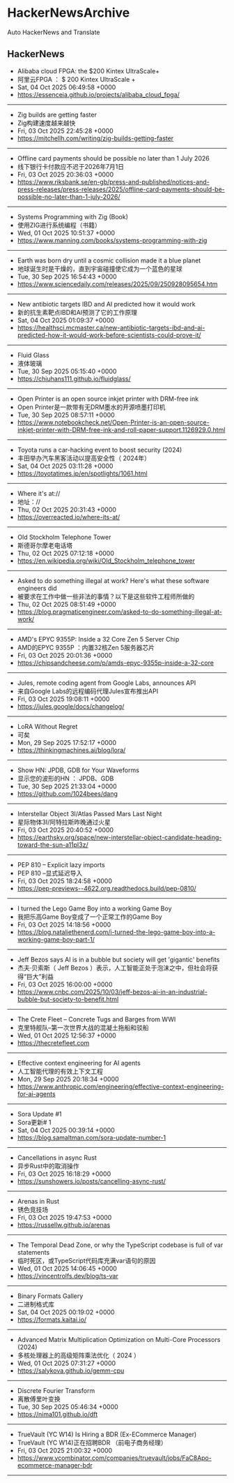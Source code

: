 # HackerNewsArchive
Auto HackerNews and Translate

## HackerNews
* Alibaba cloud FPGA: the $200 Kintex UltraScale+
* 阿里云FPGA ： $ 200 Kintex UltraScale +
* Sat, 04 Oct 2025 06:49:58 +0000
* https://essenceia.github.io/projects/alibaba_cloud_fpga/
----
* Zig builds are getting faster
* Zig构建速度越来越快
* Fri, 03 Oct 2025 22:45:28 +0000
* https://mitchellh.com/writing/zig-builds-getting-faster
----
* Offline card payments should be possible no later than 1 July 2026
* 线下银行卡付款应不迟于2026年7月1日
* Fri, 03 Oct 2025 20:36:03 +0000
* https://www.riksbank.se/en-gb/press-and-published/notices-and-press-releases/press-releases/2025/offline-card-payments-should-be-possible-no-later-than-1-july-2026/
----
* Systems Programming with Zig (Book)
* 使用ZIG进行系统编程（书籍）
* Wed, 01 Oct 2025 10:51:37 +0000
* https://www.manning.com/books/systems-programming-with-zig
----
* Earth was born dry until a cosmic collision made it a blue planet
* 地球诞生时是干燥的，直到宇宙碰撞使它成为一个蓝色的星球
* Tue, 30 Sep 2025 16:54:43 +0000
* https://www.sciencedaily.com/releases/2025/09/250928095654.htm
----
* New antibiotic targets IBD and AI predicted how it would work
* 新的抗生素靶点IBD和AI预测了它的工作原理
* Sat, 04 Oct 2025 01:09:37 +0000
* https://healthsci.mcmaster.ca/new-antibiotic-targets-ibd-and-ai-predicted-how-it-would-work-before-scientists-could-prove-it/
----
* Fluid Glass
* 液体玻璃
* Tue, 30 Sep 2025 05:15:40 +0000
* https://chiuhans111.github.io/fluidglass/
----
* Open Printer is an open source inkjet printer with DRM-free ink
* Open Printer是一款带有无DRM墨水的开源喷墨打印机
* Tue, 30 Sep 2025 08:57:11 +0000
* https://www.notebookcheck.net/Open-Printer-is-an-open-source-inkjet-printer-with-DRM-free-ink-and-roll-paper-support.1126929.0.html
----
* Toyota runs a car-hacking event to boost security (2024)
* 丰田举办汽车黑客活动以提高安全性（ 2024年）
* Sat, 04 Oct 2025 03:11:28 +0000
* https://toyotatimes.jp/en/spotlights/1061.html
----
* Where it's at://
* 地址：//
* Thu, 02 Oct 2025 20:31:43 +0000
* https://overreacted.io/where-its-at/
----
* Old Stockholm Telephone Tower
* 斯德哥尔摩老电话塔
* Thu, 02 Oct 2025 07:12:18 +0000
* https://en.wikipedia.org/wiki/Old_Stockholm_telephone_tower
----
* Asked to do something illegal at work? Here's what these software engineers did
* 被要求在工作中做一些非法的事情？以下是这些软件工程师所做的
* Thu, 02 Oct 2025 08:51:49 +0000
* https://blog.pragmaticengineer.com/asked-to-do-something-illegal-at-work/
----
* AMD's EPYC 9355P: Inside a 32 Core Zen 5 Server Chip
* AMD的EPYC 9355P ：内置32核Zen 5服务器芯片
* Fri, 03 Oct 2025 20:01:36 +0000
* https://chipsandcheese.com/p/amds-epyc-9355p-inside-a-32-core
----
* Jules, remote coding agent from Google Labs, announces API
* 来自Google Labs的远程编码代理Jules宣布推出API
* Fri, 03 Oct 2025 19:08:11 +0000
* https://jules.google/docs/changelog/
----
* LoRA Without Regret
* 可矣
* Mon, 29 Sep 2025 17:52:17 +0000
* https://thinkingmachines.ai/blog/lora/
----
* Show HN: JPDB, GDB for Your Waveforms
* 显示您的波形的HN ： JPDB、GDB
* Tue, 30 Sep 2025 21:33:04 +0000
* https://github.com/1024bees/dang
----
* Interstellar Object 3I/Atlas Passed Mars Last Night
* 星际物体3I/阿特拉斯昨晚通过火星
* Fri, 03 Oct 2025 20:40:52 +0000
* https://earthsky.org/space/new-interstellar-object-candidate-heading-toward-the-sun-a11pl3z/
----
* PEP 810 – Explicit lazy imports
* PEP 810 –显式延迟导入
* Fri, 03 Oct 2025 18:24:58 +0000
* https://pep-previews--4622.org.readthedocs.build/pep-0810/
----
* I turned the Lego Game Boy into a working Game Boy
* 我把乐高Game Boy变成了一个正常工作的Game Boy
* Fri, 03 Oct 2025 14:18:56 +0000
* https://blog.nataliethenerd.com/i-turned-the-lego-game-boy-into-a-working-game-boy-part-1/
----
* Jeff Bezos says AI is in a bubble but society will get 'gigantic' benefits
* 杰夫·贝索斯（ Jeff Bezos ）表示，人工智能正处于泡沫之中，但社会将获得“巨大”利益
* Fri, 03 Oct 2025 16:00:00 +0000
* https://www.cnbc.com/2025/10/03/jeff-bezos-ai-in-an-industrial-bubble-but-society-to-benefit.html
----
* The Crete Fleet – Concrete Tugs and Barges from WWI
* 克里特舰队–第一次世界大战的混凝土拖船和驳船
* Wed, 01 Oct 2025 12:56:37 +0000
* https://thecretefleet.com
----
* Effective context engineering for AI agents
* 人工智能代理的有效上下文工程
* Mon, 29 Sep 2025 20:18:34 +0000
* https://www.anthropic.com/engineering/effective-context-engineering-for-ai-agents
----
* Sora Update #1
* Sora更新# 1
* Sat, 04 Oct 2025 00:39:14 +0000
* https://blog.samaltman.com/sora-update-number-1
----
* Cancellations in async Rust
* 异步Rust中的取消操作
* Fri, 03 Oct 2025 16:18:29 +0000
* https://sunshowers.io/posts/cancelling-async-rust/
----
* Arenas in Rust
* 锈色竞技场
* Fri, 03 Oct 2025 19:47:53 +0000
* https://russellw.github.io/arenas
----
* The Temporal Dead Zone, or why the TypeScript codebase is full of var statements
* 临时死区，或TypeScript代码库充满var语句的原因
* Wed, 01 Oct 2025 14:06:45 +0000
* https://vincentrolfs.dev/blog/ts-var
----
* Binary Formats Gallery
* 二进制格式库
* Sat, 04 Oct 2025 00:19:02 +0000
* https://formats.kaitai.io/
----
* Advanced Matrix Multiplication Optimization on Multi-Core Processors (2024)
* 多核处理器上的高级矩阵乘法优化（ 2024 ）
* Wed, 01 Oct 2025 07:31:27 +0000
* https://salykova.github.io/gemm-cpu
----
* Discrete Fourier Transform
* 离散傅里叶变换
* Tue, 30 Sep 2025 05:46:34 +0000
* https://nima101.github.io/dft
----
* TrueVault (YC W14) Is Hiring a BDR (Ex-ECommerce Manager)
* TrueVault (YC W14)正在招聘BDR （前电子商务经理）
* Fri, 03 Oct 2025 21:00:32 +0000
* https://www.ycombinator.com/companies/truevault/jobs/FaC8Apo-ecommerce-manager-bdr
----


